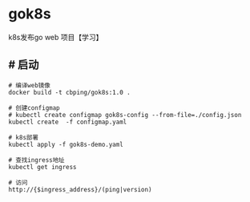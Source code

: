 # gok8s

k8s发布go web 项目【学习】



## # 启动

```shell script
# 编译web镜像
docker build -t cbping/gok8s:1.0 .

# 创建configmap
# kubectl create configmap gok8s-config --from-file=./config.json
kubectl create  -f configmap.yaml

# k8s部署
kubectl apply -f gok8s-demo.yaml

# 查找ingress地址
kubectl get ingress 

# 访问
http://{$ingress_address}/(ping|version)
```